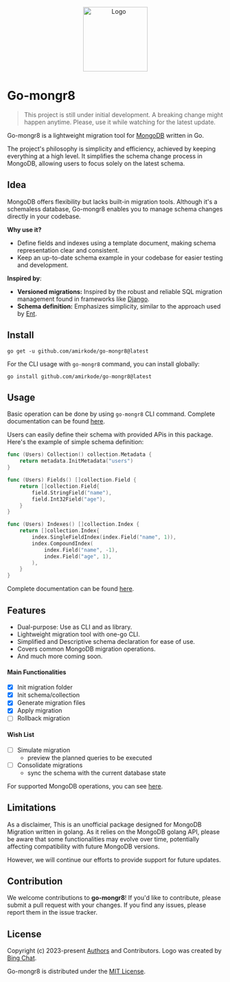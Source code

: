 <p align="center">
  <img src="https://iili.io/JBuv0g4.png" alt="Logo" height=150>
</p>

# Go-mongr8
> This project is still under initial development. A breaking change might happen anytime. Please, use it while watching for the latest update.

Go-mongr8 is a lightweight migration tool for [MongoDB](https://www.mongodb.com/) written in Go.

The project's philosophy is simplicity and efficiency, achieved by keeping everything at a high level. It simplifies the schema change process in MongoDB, allowing users to focus solely on the latest schema.

## Idea
MongoDB offers flexibility but lacks built-in migration tools. Although it's a schemaless database, Go-mongr8 enables you to manage schema changes directly in your codebase.

**Why use it?**
- Define fields and indexes using a template document, making schema representation clear and consistent.
- Keep an up-to-date schema example in your codebase for easier testing and development.

**Inspired by**:
- **Versioned migrations:** Inspired by the robust and reliable SQL migration management found in frameworks like [Django](https://www.djangoproject.com/).
- **Schema definition:** Emphasizes simplicity, similar to the approach used by [Ent](https://entgo.io/).

## Install

```cli
go get -u github.com/amirkode/go-mongr8@latest
```

For the CLI usage with `go-mongr8` command, you can install globally:
```cli
go install github.com/amirkode/go-mongr8@latest
```

## Usage
Basic operation can be done by using `go-mongr8` CLI command. Complete documentation can be found [here](https://github.com/amirkode/go-mongr8/blob/main/docs/README.md).

Users can easily define their schema with provided APis in this package. Here's the example of simple schema definition:

```go
func (Users) Collection() collection.Metadata {
	return metadata.InitMetadata("users")
}

func (Users) Fields() []collection.Field {
	return []collection.Field{
		field.StringField("name"),
		field.Int32Field("age"),
	}
}

func (Users) Indexes() []collection.Index {
	return []collection.Index{
		index.SingleFieldIndex(index.Field("name", 1)),
		index.CompoundIndex(
			index.Field("name", -1),
			index.Field("age", 1),
		),
	}
}

```
Complete documentation can be found [here](https://github.com/amirkode/go-mongr8/blob/main/docs/USER_GUIDE.md).

## Features
- Dual-purpose: Use as CLI and as library.
- Lightweight migration tool with one-go CLI.
- Simplified and Descriptive schema declaration for ease of use.
- Covers common MongoDB migration operations.
- And much more coming soon.

#### Main Functionalities
- [x] Init migration folder
- [x] Init schema/collection
- [x] Generate migration files
- [x] Apply migration
- [ ] Rollback migration
#### Wish List
- [ ] Simulate migration
	- preview the planned queries to be executed
- [ ] Consolidate migrations
	- sync the schema with the current database state

For supported MongoDB operations, you can see [here](https://github.com/amirkode/go-mongr8/blob/main/docs/USER_GUIDE.md).

## Limitations
As a disclaimer, This is an unofficial package designed for MongoDB Migration written in golang. As it relies on the MongoDB golang API, please be aware that some functionalities may evolve over time, potentially affecting compatibility with future MongoDB versions.

However, we will continue our efforts to provide support for future updates.

## Contribution
We welcome contributions to **go-mongr8**! If you'd like to contribute, please submit a pull request with your changes. If you find any issues, please report them in the issue tracker.

## License
Copyright (c) 2023-present [Authors](https://github.com/amirkode/go-mongr8/blob/main/AUTHORS) and Contributors. Logo was created by [Bing Chat](https://bing.com).

Go-mongr8 is distributed under the [MIT License](https://opensource.org/license/mit/).
